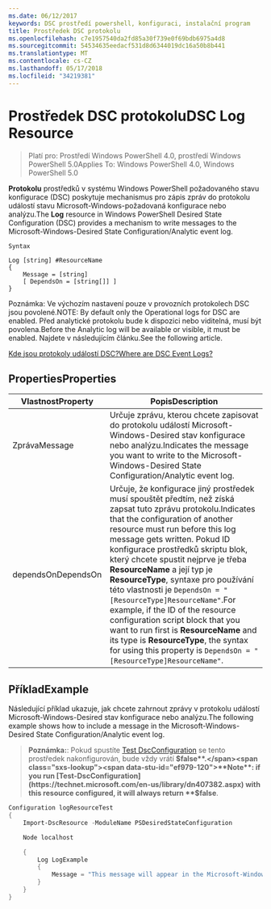 ```yaml
---
ms.date: 06/12/2017
keywords: DSC prostředí powershell, konfiguraci, instalační program
title: Prostředek DSC protokolu
ms.openlocfilehash: c7e1957540da2fd85a30f739e0f69bdb6975a4d8
ms.sourcegitcommit: 54534635eedacf531d8d6344019dc16a50b8b441
ms.translationtype: MT
ms.contentlocale: cs-CZ
ms.lasthandoff: 05/17/2018
ms.locfileid: "34219381"
---
```

# <a name="dsc-log-resource"></a><span data-ttu-id="ef979-103">Prostředek DSC protokolu</span><span class="sxs-lookup"><span data-stu-id="ef979-103">DSC Log Resource</span></span>

> <span data-ttu-id="ef979-104">Platí pro: Prostředí Windows PowerShell 4.0, prostředí Windows PowerShell 5.0</span><span class="sxs-lookup"><span data-stu-id="ef979-104">Applies To: Windows PowerShell 4.0, Windows PowerShell 5.0</span></span>

<span data-ttu-id="ef979-105">__Protokolu__ prostředků v systému Windows PowerShell požadovaného stavu konfigurace (DSC) poskytuje mechanismus pro zápis zpráv do protokolu událostí stavu Microsoft-Windows-požadovaná konfigurace nebo analýzu.</span><span class="sxs-lookup"><span data-stu-id="ef979-105">The __Log__ resource in Windows PowerShell Desired State Configuration (DSC) provides a mechanism to write messages to the Microsoft-Windows-Desired State Configuration/Analytic event log.</span></span>

```
Syntax

Log [string] #ResourceName
{
    Message = [string]
    [ DependsOn = [string[]] ]
}
```

<span data-ttu-id="ef979-106">Poznámka: Ve výchozím nastavení pouze v provozních protokolech DSC jsou povolené.</span><span class="sxs-lookup"><span data-stu-id="ef979-106">NOTE: By default only the Operational logs for DSC are enabled.</span></span>
<span data-ttu-id="ef979-107">Před analytické protokolu bude k dispozici nebo viditelná, musí být povolena.</span><span class="sxs-lookup"><span data-stu-id="ef979-107">Before the Analytic log will be available or visible, it must be enabled.</span></span>
<span data-ttu-id="ef979-108">Najdete v následujícím článku.</span><span class="sxs-lookup"><span data-stu-id="ef979-108">See the following article.</span></span>

[<span data-ttu-id="ef979-109">Kde jsou protokoly událostí DSC?</span><span class="sxs-lookup"><span data-stu-id="ef979-109">Where are DSC Event Logs?</span></span>](https://msdn.microsoft.com/en-us/powershell/dsc/troubleshooting#where-are-dsc-event-logs)

## <a name="properties"></a><span data-ttu-id="ef979-110">Properties</span><span class="sxs-lookup"><span data-stu-id="ef979-110">Properties</span></span>
|  <span data-ttu-id="ef979-111">Vlastnost</span><span class="sxs-lookup"><span data-stu-id="ef979-111">Property</span></span>  |  <span data-ttu-id="ef979-112">Popis</span><span class="sxs-lookup"><span data-stu-id="ef979-112">Description</span></span>   |
|---|---|
| <span data-ttu-id="ef979-113">Zpráva</span><span class="sxs-lookup"><span data-stu-id="ef979-113">Message</span></span>| <span data-ttu-id="ef979-114">Určuje zprávu, kterou chcete zapisovat do protokolu událostí Microsoft-Windows-Desired stav konfigurace nebo analýzu.</span><span class="sxs-lookup"><span data-stu-id="ef979-114">Indicates the message you want to write to the Microsoft-Windows-Desired State Configuration/Analytic event log.</span></span>|
| <span data-ttu-id="ef979-115">dependsOn</span><span class="sxs-lookup"><span data-stu-id="ef979-115">DependsOn</span></span> | <span data-ttu-id="ef979-116">Určuje, že konfigurace jiný prostředek musí spouštět předtím, než získá zapsat tuto zprávu protokolu.</span><span class="sxs-lookup"><span data-stu-id="ef979-116">Indicates that the configuration of another resource must run before this log message gets written.</span></span> <span data-ttu-id="ef979-117">Pokud ID konfigurace prostředků skriptu blok, který chcete spustit nejprve je třeba __ResourceName__ a její typ je __ResourceType__, syntaxe pro používání této vlastnosti je `DependsOn = "[ResourceType]ResourceName"`.</span><span class="sxs-lookup"><span data-stu-id="ef979-117">For example, if the ID of the resource configuration script block that you want to run first is __ResourceName__ and its type is __ResourceType__, the syntax for using this property is `DependsOn = "[ResourceType]ResourceName"`.</span></span>|

## <a name="example"></a><span data-ttu-id="ef979-118">Příklad</span><span class="sxs-lookup"><span data-stu-id="ef979-118">Example</span></span>

<span data-ttu-id="ef979-119">Následující příklad ukazuje, jak chcete zahrnout zprávy v protokolu událostí Microsoft-Windows-Desired stav konfigurace nebo analýzu.</span><span class="sxs-lookup"><span data-stu-id="ef979-119">The following example shows how to include a message in the Microsoft-Windows-Desired State Configuration/Analytic event log.</span></span>

> <span data-ttu-id="ef979-120">**Poznámka:**: Pokud spustíte [Test DscConfiguration](https://technet.microsoft.com/en-us/library/dn407382.aspx) se tento prostředek nakonfigurován, bude vždy vrátí **$false**.</span><span class="sxs-lookup"><span data-stu-id="ef979-120">**Note**: if you run [Test-DscConfiguration](https://technet.microsoft.com/en-us/library/dn407382.aspx) with this resource configured, it will always return **$false**.</span></span>

```powershell
Configuration logResourceTest
{
    Import-DscResource -ModuleName PSDesiredStateConfiguration

    Node localhost

    {
        Log LogExample
        {
            Message = "This message will appear in the Microsoft-Windows-Desired State Configuration/Analytic event log."
        }
    }
}
```
